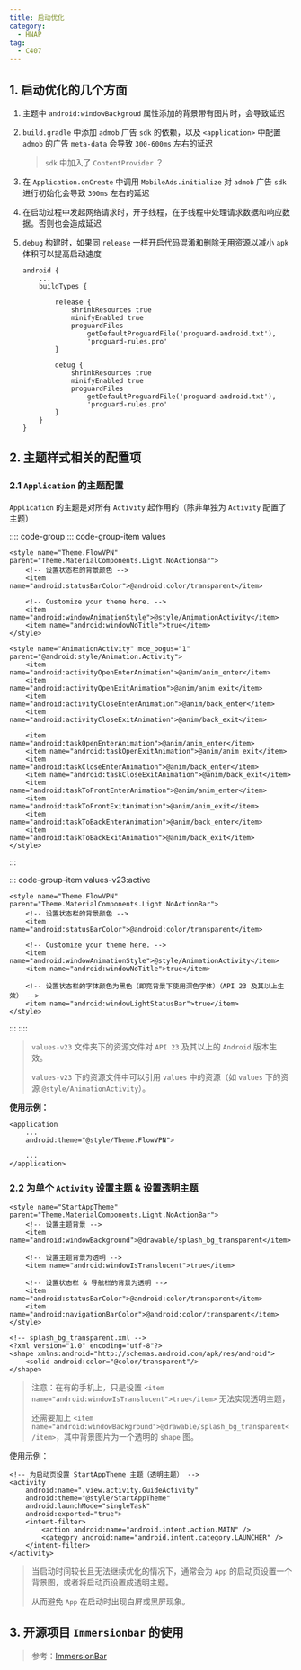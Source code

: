 ```yaml
---
title: 启动优化 
category: 
  - HNAP 
tag:
  - C407 
---
```


## 1. 启动优化的几个方面

1. 主题中 `android:windowBackgroud` 属性添加的背景带有图片时，会导致延迟

2. `build.gradle` 中添加 `admob` 广告 `sdk`  的依赖，以及 `<application>` 中配置 `admob` 的广告 `meta-data` 会导致 `300-600ms` 左右的延迟

    > `sdk` 中加入了 `ContentProvider` ？

3. 在 `Application.onCreate` 中调用 `MobileAds.initialize` 对 `admob` 广告 `sdk` 进行初始化会导致 `300ms` 左右的延迟

4. 在启动过程中发起网络请求时，开子线程，在子线程中处理请求数据和响应数据。否则也会造成延迟

5. `debug` 构建时，如果同 `release` 一样开启代码混淆和删除无用资源以减小 `apk` 体积可以提高启动速度

    ```groovy:no-line-numbers
    android {
        ...
        buildTypes {

            release {
                shrinkResources true
                minifyEnabled true
                proguardFiles
                    getDefaultProguardFile('proguard-android.txt'),
                    'proguard-rules.pro'
            }

            debug {
                shrinkResources true
                minifyEnabled true
                proguardFiles
                    getDefaultProguardFile('proguard-android.txt'),
                    'proguard-rules.pro'
            }
        }
    }
    ```

## 2. 主题样式相关的配置项

### 2.1 `Application` 的主题配置

`Application` 的主题是对所有 `Activity` 起作用的（除非单独为 `Activity` 配置了主题）

:::: code-group
::: code-group-item values
```xml:no-line-numbers
<style name="Theme.FlowVPN" parent="Theme.MaterialComponents.Light.NoActionBar">
    <!-- 设置状态栏的背景颜色 -->
    <item name="android:statusBarColor">@android:color/transparent</item> 

    <!-- Customize your theme here. -->
    <item name="android:windowAnimationStyle">@style/AnimationActivity</item>
    <item name="android:windowNoTitle">true</item>
</style>

<style name="AnimationActivity" mce_bogus="1" parent="@android:style/Animation.Activity">
    <item name="android:activityOpenEnterAnimation">@anim/anim_enter</item>
    <item name="android:activityOpenExitAnimation">@anim/anim_exit</item>
    <item name="android:activityCloseEnterAnimation">@anim/back_enter</item>
    <item name="android:activityCloseExitAnimation">@anim/back_exit</item>

    <item name="android:taskOpenEnterAnimation">@anim/anim_enter</item>
    <item name="android:taskOpenExitAnimation">@anim/anim_exit</item>
    <item name="android:taskCloseEnterAnimation">@anim/back_enter</item>
    <item name="android:taskCloseExitAnimation">@anim/back_exit</item>
    <item name="android:taskToFrontEnterAnimation">@anim/anim_enter</item>
    <item name="android:taskToFrontExitAnimation">@anim/anim_exit</item>
    <item name="android:taskToBackEnterAnimation">@anim/back_enter</item>
    <item name="android:taskToBackExitAnimation">@anim/back_exit</item>
</style>
```
:::

::: code-group-item values-v23:active
```xml:no-line-numbers
<style name="Theme.FlowVPN" parent="Theme.MaterialComponents.Light.NoActionBar">
    <!-- 设置状态栏的背景颜色 -->
    <item name="android:statusBarColor">@android:color/transparent</item>

    <!-- Customize your theme here. -->
    <item name="android:windowAnimationStyle">@style/AnimationActivity</item>
    <item name="android:windowNoTitle">true</item>

    <!-- 设置状态栏的字体颜色为黑色（即亮背景下使用深色字体）（API 23 及其以上生效） -->
    <item name="android:windowLightStatusBar">true</item>
</style>
```
:::
::::

> `values-v23` 文件夹下的资源文件对 `API 23` 及其以上的 `Android` 版本生效。
> 
> `values-v23` 下的资源文件中可以引用 `values` 中的资源（如 `values` 下的资源 `@style/AnimationActivity`）。

**使用示例：**

```xml:no-line-numbers
<application
    ...
    android:theme="@style/Theme.FlowVPN">

    ...
</application>
```


### 2.2 为单个 `Activity` 设置主题 & 设置透明主题

```xml:no-line-numbers
<style name="StartAppTheme" parent="Theme.MaterialComponents.Light.NoActionBar">
    <!-- 设置主题背景 -->
    <item name="android:windowBackground">@drawable/splash_bg_transparent</item>

    <!-- 设置主题背景为透明 -->
    <item name="android:windowIsTranslucent">true</item>

    <!-- 设置状态栏 & 导航栏的背景为透明 -->
    <item name="android:statusBarColor">@android:color/transparent</item>
    <item name="android:navigationBarColor">@android:color/transparent</item>
</style>
```

```xml:no-line-numbers
<!-- splash_bg_transparent.xml -->
<?xml version="1.0" encoding="utf-8"?>
<shape xmlns:android="http://schemas.android.com/apk/res/android">
    <solid android:color="@color/transparent"/>
</shape>
```

> 注意：在有的手机上，只是设置 `<item name="android:windowIsTranslucent">true</item>` 无法实现透明主题，
> 
> 还需要加上 `<item name="android:windowBackground">@drawable/splash_bg_transparent</item>`，其中背景图片为一个透明的 `shape` 图。

使用示例：

```xml:no-line-numbers
<!-- 为启动页设置 StartAppTheme 主题（透明主题） -->
<activity
    android:name=".view.activity.GuideActivity"
    android:theme="@style/StartAppTheme"
    android:launchMode="singleTask"
    android:exported="true">
    <intent-filter>
        <action android:name="android.intent.action.MAIN" />
        <category android:name="android.intent.category.LAUNCHER" />
    </intent-filter>
</activity>
```

> 当启动时间较长且无法继续优化的情况下，通常会为 `App` 的启动页设置一个背景图，或者将启动页设置成透明主题。
> 
> 从而避免 `App` 在启动时出现白屏或黑屏现象。

## 3. 开源项目 `Immersionbar` 的使用

> 参考：[ImmersionBar](https://github.com/gyf-dev/ImmersionBar)